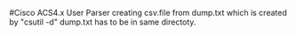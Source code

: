 #Cisco ACS4.x User Parser
creating csv.file from dump.txt which is created by "csutil -d"
dump.txt has to be in same directoty.

